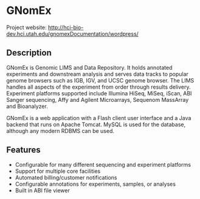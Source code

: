# GNomEx

Project website:  <http://hci-bio-dev.hci.utah.edu/gnomexDocumentation/wordpress/>

## Description

GNomEx is Genomic LIMS and Data Repository. It holds annotated experiments and downstream analysis and serves data tracks to popular genome browsers such as IGB, IGV, and UCSC genome browser. The LIMS handles all aspects of the experiment from order through results delivery. Experiment platforms supported include Illumina HiSeq, MiSeq, iScan, ABI Sanger sequencing, Affy and Agilent Microarrays, Sequenom MassArray and Bioanalyzer.

GNomEx is a web application with a Flash client user interface and a Java backend that runs on Apache Tomcat. MySQL is used for the database, although any modern RDBMS can be used.

## Features
- Configurable for many different sequencing and experiment platforms
- Support for multiple core facilities
- Automated billing/customer notifications
- Configurable annotations for experiments, samples, or analyses
- Built in ABI file viewer

